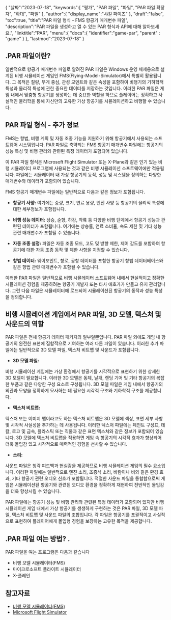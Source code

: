 {
"날짜":"2023-07-18",
   "keywords":[
"평가",
"PAR 파일",
"파일",
"PAR 파일 확장자",
"확대",
"파일"
],
   "author":{
"display_name":"샤킬 파이즈"
},
"draft":"false",
"toc":true,
"title":"PAR 파일 형식 - FMS 항공기 매개변수 파일",
   "description":"PAR 파일을 생성하고 열 수 있는 PAR 형식과 API에 대해 알아보세요.",
"linktitle":"PAR",
   "menu":{
      "docs":{
         "identifier":"game-par",
"parent" : "game"
}
},
"lastmod":"2023-07-18"
}

## .PAR 파일이란?

일반적으로 항공기 매개변수 파일로 알려진 PAR 파일은 Windows 운영 체제용으로 설계된 비행 시뮬레이션 게임인 FMS(Flying-Model-Simulator)에서 특별히 활용됩니다. 그 목적은 질량, 무게 중심, 관성 모멘트와 같은 속성을 포함하여 비행기의 기하학적 특성과 물리적 특성에 관한 중요한 데이터를 저장하는 것입니다. 이러한 PAR 파일은 게임 내에서 맞춤형 항공기를 생성하는 데 중요한 역할을 하므로 플레이어는 정확하고 사실적인 물리학을 통해 자신만의 고유한 가상 항공기를 시뮬레이션하고 비행할 수 있습니다.

## PAR 파일 형식 - 추가 정보

FMS는 항법, 비행 계획 및 자동 조종 기능을 지원하기 위해 항공기에서 사용되는 소프트웨어 시스템입니다. PAR 파일로 축약되는 FMS 항공기 매개변수 파일에는 항공기의 성능 특성 및 비행 관리와 관련된 특정 데이터가 포함되어 있습니다.

이 PAR 파일 형식은 Microsoft Flight Simulator 또는 X-Plane과 같은 인기 있는 비행 시뮬레이터 프로그램에 사용되는 것과 같은 비행 시뮬레이션 소프트웨어에만 적용됩니다. 파일에는 시뮬레이터 내 가상 항공기의 동작, 성능 및 시스템을 정의하는 다양한 매개변수와 데이터가 포함되어 있습니다.

FMS 항공기 매개변수 파일에는 일반적으로 다음과 같은 정보가 포함됩니다.

- **항공기 사양:** 여기에는 중량, 크기, 연료 용량, 엔진 사양 등 항공기의 물리적 특성에 대한 세부정보가 포함됩니다.

- **비행 성능 데이터:** 상승, 순항, 하강, 착륙 등 다양한 비행 단계에서 항공기 성능과 관련된 데이터가 포함됩니다. 여기에는 상승률, 연료 소비율, 속도 제한 및 기타 성능 관련 매개변수가 포함될 수 있습니다.

- **자동 조종 설정:** 파일은 자동 조종 모드, 고도 및 방향 제한, 제어 감도를 포함하여 항공기에 대한 자동 조종 동작 및 제한 사항을 지정할 수 있습니다.

- **항법 데이터:** 웨이포인트, 항로, 공항 데이터를 포함한 항공기 항법 데이터베이스와 같은 항법 관련 매개변수가 포함될 수 있습니다.

이러한 PAR 파일은 일반적으로 비행 시뮬레이터 소프트웨어 내에서 현실적이고 정확한 시뮬레이션 경험을 제공하려는 항공기 개발자 또는 타사 애호가가 만들고 유지 관리합니다. 그런 다음 파일은 시뮬레이터에 로드되어 시뮬레이션된 항공기의 동작과 성능 특성을 정의합니다.

## 비행 시뮬레이션 게임에서 PAR 파일, 3D 모델, 텍스처 및 사운드의 역할

PAR 파일은 전체 항공기 데이터 패키지의 일부일뿐입니다. PAR 파일 외에도 게임 내 항공기의 완전한 표현에 집합적으로 기여하는 여러 다른 파일이 있습니다. 이러한 추가 파일에는 일반적으로 3D 모델 파일, 텍스처 비트맵 및 사운드가 포함됩니다.

- **3D 모델 파일:**

비행 시뮬레이션 게임에는 가상 환경에서 항공기를 시각적으로 표현하기 위한 상세한 3D 모델이 필요합니다. 이러한 3D 모델은 동체, 날개, 랜딩 기어 및 기타 항공기의 복잡한 부품과 같은 다양한 구성 요소로 구성됩니다. 3D 모델 파일은 게임 내에서 항공기의 외관과 모양을 정확하게 묘사하는 데 필요한 시각적 구조와 기하학적 구조를 제공합니다.

- **텍스처 비트맵:**

텍스처 또는 이미지 맵이라고도 하는 텍스처 비트맵은 3D 모델에 색상, 표면 세부 사항 및 시각적 사실성을 추가하는 데 사용됩니다. 이러한 텍스처 파일에는 페인트 구성표, 데칼, 로고 및 금속, 플라스틱 또는 직물과 같은 표면 텍스처와 같은 정보가 포함되어 있습니다. 3D 모델에 텍스처 비트맵을 적용하면 게임 속 항공기의 시각적 효과가 향상되어 더욱 몰입감 있고 시각적으로 매력적인 경험을 선사할 수 있습니다.

- **소리:**

사운드 파일은 청각 피드백과 현실감을 제공하므로 비행 시뮬레이션 게임의 필수 요소입니다. 이러한 파일에는 일반적으로 엔진 소리, 조종석 소리, 바람이나 비와 같은 환경 효과, 기타 항공기 관련 오디오 신호가 포함됩니다. 적절한 사운드 파일을 통합함으로써 게임은 시뮬레이션된 항공기와 관련된 오디오 환경을 정확하게 재현하여 전반적인 몰입감을 더욱 향상시킬 수 있습니다.

PAR 파일에는 항공기 성능 및 비행 관리와 관련된 특정 데이터가 포함되어 있지만 비행 시뮬레이션 게임 내에서 가상 항공기를 생생하게 구현하는 것은 PAR 파일, 3D 모델 파일, 텍스처 비트맵 및 사운드 파일의 조합입니다. 각 파일은 항공기를 포괄적이고 사실적으로 표현하여 플레이어에게 몰입형 경험을 보장하는 고유한 목적을 제공합니다.

## .PAR 파일 여는 방법? .

PAR 파일을 여는 프로그램은 다음과 같습니다

- 비행 모델 시뮬레이터(FMS)
- 마이크로소프트 플라이트 시뮬레이터
- X-플레인

## 참고자료
* [비행 모델 시뮬레이터(FMS)](https://modelsimulator.com/)
* [Microsoft Flight Simulator](https://en.wikipedia.org/wiki/Microsoft_Flight_Simulator)


